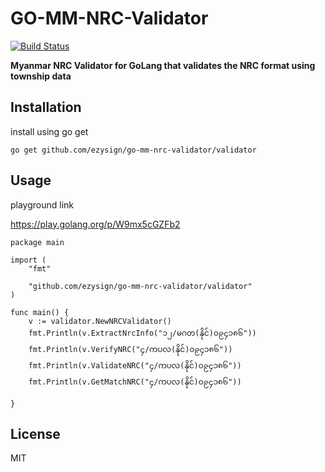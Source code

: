 # GO-MM-NRC-Validator

[![Build Status](https://travis-ci.org/ezysign/go-mm-nrc-validator.svg?branch=main)](https://travis-ci.org/github/ezysign/go-mm-nrc-validator)


**Myanmar NRC Validator for GoLang that validates the NRC format using township data**

## Installation

install using go get

`go get github.com/ezysign/go-mm-nrc-validator/validator`

## Usage

playground link

https://play.golang.org/p/W9mx5cGZFb2

```
package main

import (
	"fmt"

	"github.com/ezysign/go-mm-nrc-validator/validator"
)

func main() {
	v := validator.NewNRCValidator()
	fmt.Println(v.ExtractNrcInfo("၁၂/မဂတ(နိုင်)၀၉၄၁၈၆"))
	fmt.Println(v.VerifyNRC("၄/ကပလ(နိုင်)၀၉၄၁၈၆"))
	fmt.Println(v.ValidateNRC("၄/ကပလ(နိုင်)၀၉၄၁၈၆"))
	fmt.Println(v.GetMatchNRC("၄/ကပလ(နိုင်)၀၉၄၁၈၆"))

}

```

## License

MIT